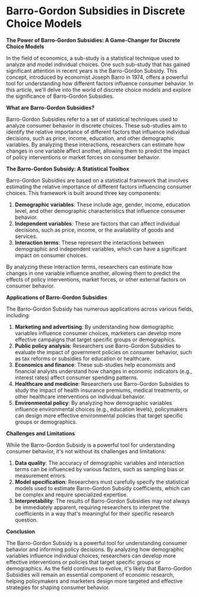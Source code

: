 # Barro-Gordon Subsidies in Discrete Choice Models

**The Power of Barro-Gordon Subsidies: A Game-Changer for Discrete Choice Models**

In the field of economics, a sub-study is a statistical technique used to analyze and model individual choices. One such sub-study that has gained significant attention in recent years is the Barro-Gordon Subsidy. This concept, introduced by economist Joseph Barro in 1974, offers a powerful tool for understanding how different factors influence consumer behavior. In this article, we'll delve into the world of discrete choice models and explore the significance of Barro-Gordon Subsidies.

**What are Barro-Gordon Subsidies?**

Barro-Gordon Subsidies refer to a set of statistical techniques used to analyze consumer behavior in discrete choices. These sub-studies aim to identify the relative importance of different factors that influence individual decisions, such as price, income, education, and other demographic variables. By analyzing these interactions, researchers can estimate how changes in one variable affect another, allowing them to predict the impact of policy interventions or market forces on consumer behavior.

**The Barro-Gordon Subsidy: A Statistical Toolbox**

Barro-Gordon Subsidies are based on a statistical framework that involves estimating the relative importance of different factors influencing consumer choices. This framework is built around three key components:

1. **Demographic variables**: These include age, gender, income, education level, and other demographic characteristics that influence consumer behavior.
2. **Independent variables**: These are factors that can affect individual decisions, such as price, income, or the availability of goods and services.
3. **Interaction terms**: These represent the interactions between demographic and independent variables, which can have a significant impact on consumer choices.

By analyzing these interaction terms, researchers can estimate how changes in one variable influence another, allowing them to predict the effects of policy interventions, market forces, or other external factors on consumer behavior.

**Applications of Barro-Gordon Subsidies**

The Barro-Gordon Subsidy has numerous applications across various fields, including:

1. **Marketing and advertising**: By understanding how demographic variables influence consumer choices, marketers can develop more effective campaigns that target specific groups or demographics.
2. **Public policy analysis**: Researchers use Barro-Gordon Subsidies to evaluate the impact of government policies on consumer behavior, such as tax reforms or subsidies for education or healthcare.
3. **Economics and finance**: These sub-studies help economists and financial analysts understand how changes in economic indicators (e.g., interest rates) affect consumer spending patterns.
4. **Healthcare and medicine**: Researchers use Barro-Gordon Subsidies to study the impact of health insurance premiums, medical treatments, or other healthcare interventions on individual behavior.
5. **Environmental policy**: By analyzing how demographic variables influence environmental choices (e.g., education levels), policymakers can design more effective environmental policies that target specific groups or demographics.

**Challenges and Limitations**

While the Barro-Gordon Subsidy is a powerful tool for understanding consumer behavior, it's not without its challenges and limitations:

1. **Data quality**: The accuracy of demographic variables and interaction terms can be influenced by various factors, such as sampling bias or measurement errors.
2. **Model specification**: Researchers must carefully specify the statistical models used to estimate Barro-Gordon Subsidy coefficients, which can be complex and require specialized expertise.
3. **Interpretability**: The results of Barro-Gordon Subsidies may not always be immediately apparent, requiring researchers to interpret the coefficients in a way that's meaningful for their specific research question.

**Conclusion**

The Barro-Gordon Subsidy is a powerful tool for understanding consumer behavior and informing policy decisions. By analyzing how demographic variables influence individual choices, researchers can develop more effective interventions or policies that target specific groups or demographics. As the field continues to evolve, it's likely that Barro-Gordon Subsidies will remain an essential component of economic research, helping policymakers and marketers design more targeted and effective strategies for shaping consumer behavior.
